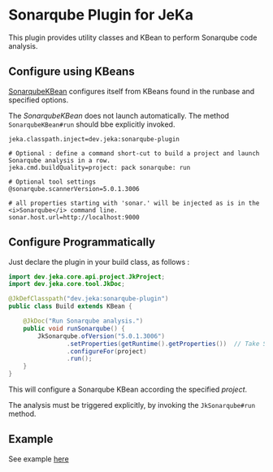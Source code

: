 # Sonarqube Plugin for JeKa

This plugin provides utility classes and KBean to perform Sonarqube code analysis.

## Configure using KBeans

[SonarqubeKBean](src/dev/jeka/plugins/sonarqube/SonarqubeKBean.java) configures itself from KBeans found 
in the runbase and specified options.

The *SonarqubeKBean* does not launch automatically. The method `SonarqubeKBean#run` should bbe explicitly invoked.

```properties
jeka.classpath.inject=dev.jeka:sonarqube-plugin

# Optional : define a command short-cut to build a project and launch Sonarqube analysis in a row.
jeka.cmd.buildQuality=project: pack sonarqube: run

# Optional tool settings
@sonarqube.scannerVersion=5.0.1.3006

# all properties starting with 'sonar.' will be injected as is in the <i>Sonarqube</i> command line.
sonar.host.url=http://localhost:9000
```

## Configure Programmatically

Just declare the plugin in your build class, as follows :

```java
import dev.jeka.core.api.project.JkProject;
import dev.jeka.core.tool.JkDoc;

@JkDefClasspath("dev.jeka:sonarqube-plugin")
public class Build extends KBean {

    @JkDoc("Run Sonarqube analysis.")
    public void runSonarqube() {
        JkSonarqube.ofVersion("5.0.1.3006")
                .setProperties(getRuntime().getProperties())  // Take Sonar properties from local.properties and System.getProperties()
                .configureFor(project)
                .run();
    }
}
```
This will configure a Sonarqube KBean according the specified *project*.

The analysis must be triggered explicitly, by invoking the `JkSonarqube#run` method.

## Example

See example [here](../../samples/dev.jeka.samples.sonarqube)




